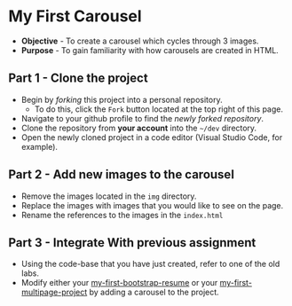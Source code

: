 # My First Carousel

* **Objective** - To create a carousel which cycles through 3 images.
* **Purpose** - To gain familiarity with how carousels are created in HTML.

## Part 1 - Clone the project
* Begin by _forking_ this project into a personal repository.
   * To do this, click the `Fork` button located at the top right of this page.
* Navigate to your github profile to find the _newly forked repository_.
* Clone the repository from **your account** into the `~/dev` directory.
* Open the newly cloned project in a code editor (Visual Studio Code, for example).

## Part 2 - Add new images to the carousel
* Remove the images located in the `img` directory.
* Replace the images with images that you would like to see on the page.
* Rename the references to the images in the `index.html`

## Part 3 - Integrate With previous assignment
* Using the code-base that you have just created, refer to one of the old labs.
* Modify either your [my-first-bootstrap-resume](https://github.com/CodeDifferently/my-first-bootstrap-resume) or your [my-first-multipage-project](https://github.com/CodeDifferently/my-multipage-project) by adding a carousel to the project.
